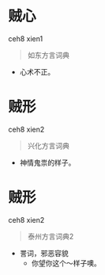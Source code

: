 # 贼心
ceh8 xien1
> 如东方言词典
- 心术不正。

# 贼形
ceh8 xien2
> 兴化方言词典
- 神情鬼祟的样子。


# 贼形
ceh8 xien2
> 泰州方言词典2
- 詈词，邪恶容貌
  - 你望你这个～样子噢。
